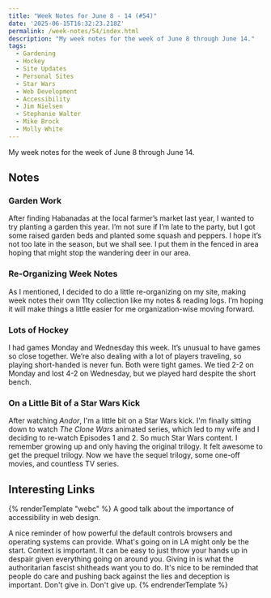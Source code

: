 ```yaml
---
title: "Week Notes for June 8 - 14 (#54)"
date: '2025-06-15T16:32:23.218Z'
permalink: /week-notes/54/index.html
description: "My week notes for the week of June 8 through June 14."
tags:
  - Gardening
  - Hockey
  - Site Updates
  - Personal Sites
  - Star Wars
  - Web Development
  - Accessibility
  - Jim Nielsen
  - Stephanie Walter
  - Mike Brock
  - Molly White
---
```

My week notes for the week of June 8 through June 14.
<!-- excerpt -->

## Notes

### Garden Work

After finding Habanadas at the local farmer’s market last year, I wanted to try planting a garden this year. I’m not sure if I’m late to the party, but I got some raised garden beds and planted some squash and peppers. I hope it’s not too late in the season, but we shall see. I put them in the fenced in area hoping that might stop the wandering deer in our area.

### Re-Organizing Week Notes

As I mentioned, I decided to do a little re-organizing on my site, making week notes their own 11ty collection like my notes & reading logs. I’m hoping it will make things a little easier for me organization-wise moving forward.

### Lots of Hockey

I had games Monday and Wednesday this week. It’s unusual to have games so close together. We’re also dealing with a lot of players traveling, so playing short-handed is never fun. Both were tight games. We tied 2-2 on Monday and lost 4-2 on Wednesday, but we played hard despite the short bench.

### On a Little Bit of a Star Wars Kick

After watching *Andor*, I'm a little bit on a Star Wars kick. I'm finally sitting down to watch *The Clone Wars* animated series, which led to my wife and I deciding to re-watch Episodes 1 and 2. So much Star Wars content. I remember growing up and only having the original trilogy. It felt awesome to get the prequel trilogy. Now we have the sequel trilogy, some one-off movies, and countless TV series.

## Interesting Links

{% renderTemplate "webc" %}
<shared-link title="How to Convince People to Care and Invest in Accessibility" url="https://stephaniewalter.design/blog/how-to-convince-people-to-care-and-invest-in-accessibility/" author="Stéphanie Walter">
  A good talk about the importance of accessibility in web design.
</shared-link>

<shared-link title="Webkit’s New Color Picker as an Example of Good Platform Defaults" url="https://blog.jim-nielsen.com/2025/better-platform-defaults-color-picker/" author="Jim Nielsen">
  A nice reminder of how powerful the default controls browsers and operating systems can provide.
</shared-link>

<shared-link title="A Manufactured Crisis: How A Few Hooligans In LA Became The Pretext For Military Rule" url="https://www.techdirt.com/2025/06/12/a-manufactured-crisis-how-a-few-hooligans-in-la-became-the-pretext-for-military-rule/" author="Mike Brock">
  What's going on in LA might only be the start. Context is important.
</shared-link>

<shared-link title="It matters. I care." url="https://www.citationneeded.news/it-matters-i-care/" author="Molly White">
  It can be easy to just throw your hands up in despair given everything going on around you. Giving in is what the authoritarian fascist shitheads want you to do. It's nice to be reminded that people do care and pushing back against the lies and deception is important. Don't give in. Don't give up.
</shared-link>
{% endrenderTemplate %}
